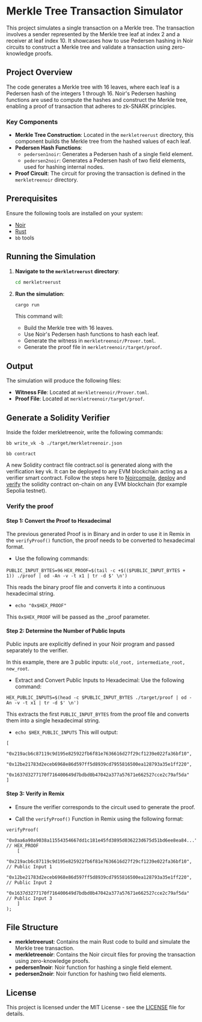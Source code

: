 # Merkle Tree Transaction Simulator

This project simulates a single transaction on a Merkle tree. The transaction involves a sender represented by the Merkle tree leaf at index 2 and a receiver at leaf index 10. It showcases how to use Pedersen hashing in Noir circuits to construct a Merkle tree and validate a transaction using zero-knowledge proofs.

## Project Overview

The code generates a Merkle tree with 16 leaves, where each leaf is a Pedersen hash of the integers 1 through 16. Noir's Pedersen hashing functions are used to compute the hashes and construct the Merkle tree, enabling a proof of transaction that adheres to zk-SNARK principles.

### Key Components

- **Merkle Tree Construction**: Located in the `merkletreerust` directory, this component builds the Merkle tree from the hashed values of each leaf.
- **Pedersen Hash Functions**:
  - `pedersen1noir`: Generates a Pedersen hash of a single field element.
  - `pedersen2noir`: Generates a Pedersen hash of two field elements, used for hashing internal nodes.
- **Proof Circuit**: The circuit for proving the transaction is defined in the `merkletreenoir` directory.

## Prerequisites

Ensure the following tools are installed on your system:

- [Noir](https://noir-lang.org/)
- [Rust](https://www.rust-lang.org/)
- `bb` tools

## Running the Simulation

1. **Navigate to the `merkletreerust` directory**:

   ```bash
   cd merkletreerust
   ```

2. **Run the simulation**:

   ```bash
   cargo run
   ```

   This command will:
   - Build the Merkle tree with 16 leaves.
   - Use Noir's Pedersen hash functions to hash each leaf.
   - Generate the witness in `merkletreenoir/Prover.toml`.
   - Generate the proof file in `merkletreenoir/target/proof`.

## Output

The simulation will produce the following files:

- **Witness File**: Located at `merkletreenoir/Prover.toml`.
- **Proof File**: Located at `merkletreenoir/target/proof`.

## Generate a Solidity Verifier
Inside the folder merkletreenoir, write the following commands:

```bb write_vk -b ./target/merkletreenoir.json```

```bb contract```

A new Solidity contract file contract.sol is generated along with the verification key vk. It can be deployed to any EVM blockchain acting as a verifier smart contract.
Follow the steps here to [Noir](https://noir-lang.org/)[compile](https://noir-lang.org/docs/how_to/how-to-solidity-verifier#step-2---compiling), [deploy](https://noir-lang.org/docs/how_to/how-to-solidity-verifier#step-3---deploying) and [verify](https://noir-lang.org/docs/how_to/how-to-solidity-verifier#step-4---verifying) the solidity contract on-chain on any EVM blockchain (for example Sepolia testnet).

### Verify the proof 
#### Step 1: Convert the Proof to Hexadecimal
The previous generated Proof is in Binary and in order to use it in Remix in the ```verifyProof()``` function, 
the proof needs to be converted to hexadecimal format. 

* Use the following commands:

```PUBLIC_INPUT_BYTES=96```
```HEX_PROOF=$(tail -c +$(($PUBLIC_INPUT_BYTES + 1)) ./proof | od -An -v -t x1 | tr -d $' \n')```

This reads the binary proof file and converts it into a continuous hexadecimal string.
* ```echo "0x$HEX_PROOF"```

This ```0x$HEX_PROOF``` will be passed as the _proof parameter.

#### Step 2: Determine the Number of Public Inputs
Public inputs are explicitly defined in your Noir program and passed separately to the verifier.

In this example, there are 3 public inputs: ```old_root, intermediate_root, new_root```.

* Extract and Convert Public Inputs to Hexadecimal: Use the following command:

```HEX_PUBLIC_INPUTS=$(head -c $PUBLIC_INPUT_BYTES ./target/proof | od -An -v -t x1 | tr -d $' \n')```

This extracts the first ```PUBLIC_INPUT_BYTES``` from the proof file and converts them into a single hexadecimal string.

* ```echo $HEX_PUBLIC_INPUTS``` 
This will output:

```
[
    "0x219acb6c87119c9d195e825922fb6f81e7636616d27f29cf1239e022fa36bf10",
    "0x12be21783d2eceb6968e86d597ff5d8939cd7955816500ea128793a35e1ff220",
    "0x1637d3277170f716400649d7bdbd0b47042a377a57671e662527cce2c79af5da"
]
```

#### Step 3: Verify in Remix
* Ensure the verifier corresponds to the circuit used to generate the proof.

* Call the ```verifyProof()``` Function in Remix using the following format:

```
verifyProof(
     "0x0aa6a90a9038a11554354667dd1c181e45fd3895d036223d675d51bd6ee8ea84...", // HEX_PROOF
    [
        "0x219acb6c87119c9d195e825922fb6f81e7636616d27f29cf1239e022fa36bf10", // Public Input 1
        "0x12be21783d2eceb6968e86d597ff5d8939cd7955816500ea128793a35e1ff220", // Public Input 2
        "0x1637d3277170f716400649d7bdbd0b47042a377a57671e662527cce2c79af5da"  // Public Input 3
    ]
);
```


## File Structure

- **merkletreerust**: Contains the main Rust code to build and simulate the Merkle tree transaction.
- **merkletreenoir**: Contains the Noir circuit files for proving the transaction using zero-knowledge proofs.
- **pedersen1noir**: Noir function for hashing a single field element.
- **pedersen2noir**: Noir function for hashing two field elements.

## License

This project is licensed under the MIT License - see the [LICENSE](LICENSE) file for details.

